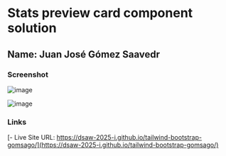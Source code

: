 # Stats preview card component solution

## Name: Juan José Gómez Saavedr


### Screenshot
![image](https://github.com/user-attachments/assets/077eccbb-fb13-49f0-91dc-cac61329a7f7)


![image](https://github.com/user-attachments/assets/71ceba1a-1588-4d65-9ea8-105afc56999f)


### Links
[- Live Site URL: https://dsaw-2025-i.github.io/tailwind-bootstrap-gomsago/](https://dsaw-2025-i.github.io/tailwind-bootstrap-gomsago/)

